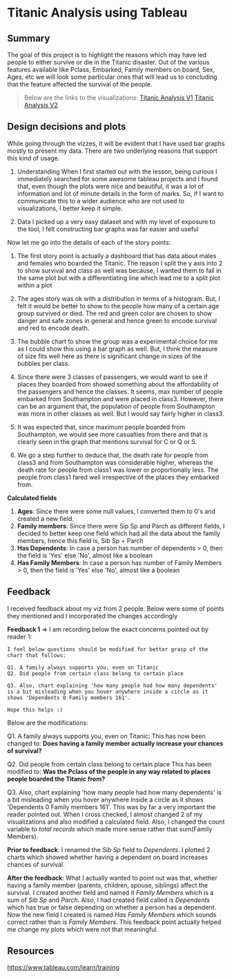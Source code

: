 # Titanic Analysis using Tableau

## Summary
The goal of this project is to highlight the reasons which may have led people to either survive or die in the Titanic disaster.
Out of the various features available like Pclass, Embarked, Family members on board, Sex, Ages, etc we will look some particular ones that will lead us to concluding that the feature affected the survival of the people.

> Below are the links to the visualizations:
[Titanic Analysis V1](https://public.tableau.com/profile/vikram3033#!/vizhome/TitanicVIZ-DAND/TitanicAnalysisv1)
[Titanic Analysis V2](https://public.tableau.com/profile/vikram3033#!/vizhome/TitanicVIZ-DAND/TitanicAnalysisv2)

## Design decisions and plots
While going through the vizzes, it will be evident that I have used bar graphs mostly to present my data. There are two underlying reasons that support this kind of usage.
1. Understanding
When I first started out with the lesson, being curious I immediately searched for some awesome tableau projects and I found that, even though the plots were nice and beautiful, it was a lot of information and lot of minute details in the form of marks. So, if I want to communicate this to a wider audience who are not used to visualizations, I better keep it simple.

2. Data
I picked up a very easy dataset and with my level of exposure to the tool, I felt constructing bar graphs was far easier and useful

Now let me go into the details of each of the story points:
1. The first story point is actually a dashboard that has data about males and females who boarded the Titanic. The reason I split the y axis into 2 to show survival and class as well was because, I wanted them to fall in the same plot but with a differentiating line which lead me to a split plot within a plot

2. The ages story was ok with a distribution in terms of a histogram. But, I felt it would be better to show to the people how many of a certain age group survived or died. The red and green color are chosen to show danger and safe zones in general and hence green to encode survival and red to encode death.

3. The bubble chart to show the group was a experimental choice for me as I could show this using a bar graph as well. But, I think the measure of size fits well here as there is significant change in sizes of the bubbles per class.

4. Since there were 3 classes of passengers, we would want to see if places they boarded from showed something about the affordability of the passengers and hence the classes. It seems, max number of people embarked from Southampton and were placed in class3. However, there can be an argument that, the population of people from Southampton was more in other classes as well. But I would say fairly higher in class3.

5. It was expected that, since maximum people boarded from Southampton, we would see more casualties from there and that is clearly seen in the graph that mentions survival for C or Q or S.

6. We go a step further to deduce that, the death rate for people from class3 and from Southampton was considerable higher, whereas the death rate for people from class1 was lower or proportionally less. The people from class1 fared well irrespective of the places they embarked from.

__Calculated fields__
1. **Ages**: Since there were some null values, I converted them to 0's and created a new field.
2. **Family members**: Since there were Sip Sp and Parch as different fields, I decided to better keep one field which had all the data about the family members, hence this field is, Sib Sp + Parch
3. **Has Dependents**: In case a person has number of dependents > 0, then the field is 'Yes' else 'No', almost like a boolean
4. **Has Family Members**: In case a person has number of Family Members > 0, then the field is 'Yes' else 'No', almost like a boolean

## Feedback
I received feedback about my viz from 2 people. Below were some of points they mentioned and I incorporated the changes accordingly

**Feedback 1** => I am recording below the exact concerns pointed out by reader 1:
```
I feel below questions should be modified for better grasp of the chart that follows:

Q1. A family always supports you, even on Titanic
Q2. Did people from certain class belong to certain place

Q3. Also, chart explaining 'how many people had how many dependents' is a bit misleading when you hover anywhere inside a circle as it shows 'Dependents 0 Family members 161'.

Hope this helps :)
```

Below are the modifications:

Q1. A family always supports you, even on Titanic:
This has now been changed to:
**Does having a family member actually increase your chances of survival?**

Q2. Did people from certain class belong to certain place
This has been modified to:
**Was the Pclass of the people in any way related to places people boarded the Titanic from?**

Q3. Also, chart explaining 'how many people had how many dependents' is a bit misleading when you hover anywhere inside a circle as it shows 'Dependents 0 Family members 161'.
This was by far a very important the reader pointed out. When I cross checked, I almost changed 2 of my visualizations and also modified a calculated field. Also, I changed the count variable to _total records_ which made more sense rather that sum(Family Members).

__Prior to feedback__:
I renamed the _Sib Sp_ field to _Dependents_. I plotted 2 charts which showed whether having a dependent on board increases chances of survival.

__After the feedback__:
What I actually wanted to point out was that, whether having a family member (parents, children, spouse, siblings) affect the survival. I created another field and named it _Family Members_ which is a sum of _Sib Sp_ and _Parch_. Also, I had created field called _is Dependents_ which has true or false depending on whether a person has a dependent. Now the new field I created is named _Has Family Members_ which sounds correct rather than _is Family Members_. This feedback point actually helped me change my plots which were not that meaningful.

## Resources
https://www.tableau.com/learn/training
